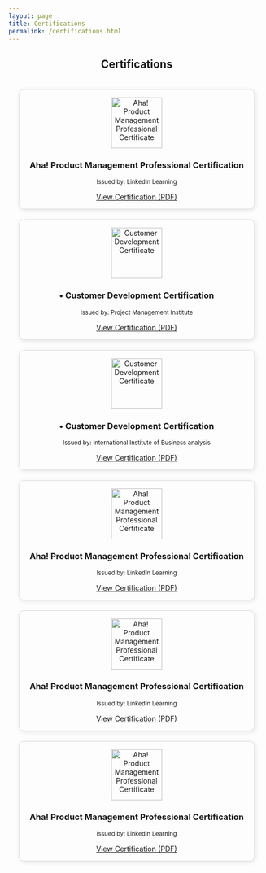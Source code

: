 ```yaml
---
layout: page
title: Certifications
permalink: /certifications.html
---
```


<h2 style="text-align: center;">Certifications</h2>

<div style="display: grid; grid-template-columns: repeat(auto-fit, minmax(250px, 1fr)); gap: 20px; justify-content: center; align-items: center; padding: 20px;">

  <div style="text-align: center; border: 1px solid #ddd; padding: 15px; border-radius: 10px; box-shadow: 2px 2px 10px rgba(0, 0, 0, 0.1);">
    <img src="{{ "/assets/img/in_learning.jpg" | relative_url }}" width="100" alt="Aha! Product Management Professional Certificate">
    <h3>Aha! Product Management Professional Certification</h3>
    <p><small>Issued by: LinkedIn Learning</small></p>
    <a href="pdf/data-science.pdf" target="_blank">View Certification (PDF)</a>
  </div>

  <div style="text-align: center; border: 1px solid #ddd; padding: 15px; border-radius: 10px; box-shadow: 2px 2px 10px rgba(0, 0, 0, 0.1);">
    <img src="{{ "/assets/img/PMI.jpg" | relative_url }}" width="100" alt="Customer Development Certificate">
    <h3>•	Customer Development Certification</h3>
    <p><small>Issued by: Project Management Institute</small></p>
    <a href="pdf/data-science.pdf" target="_blank">View Certification (PDF)</a>
  </div>

  <div style="text-align: center; border: 1px solid #ddd; padding: 15px; border-radius: 10px; box-shadow: 2px 2px 10px rgba(0, 0, 0, 0.1);">
    <img src="{{ "/assets/img/IIBA.jpg" | relative_url }}" width="100" alt="Customer Development Certificate">
    <h3>•	Customer Development Certification</h3>
    <p><small>Issued by: International Institute of Business analysis</small></p>
    <a href="pdf/data-science.pdf" target="_blank">View Certification (PDF)</a>
  </div>

  <div style="text-align: center; border: 1px solid #ddd; padding: 15px; border-radius: 10px; box-shadow: 2px 2px 10px rgba(0, 0, 0, 0.1);">
    <img src="{{ "/assets/img/in_learning.jpg" | relative_url }}" width="100" alt="Aha! Product Management Professional Certificate">
    <h3>Aha! Product Management Professional Certification</h3>
    <p><small>Issued by: LinkedIn Learning</small></p>
    <a href="pdf/data-science.pdf" target="_blank">View Certification (PDF)</a>
  </div>

  <div style="text-align: center; border: 1px solid #ddd; padding: 15px; border-radius: 10px; box-shadow: 2px 2px 10px rgba(0, 0, 0, 0.1);">
    <img src="{{ "/assets/img/in_learning.jpg" | relative_url }}" width="100" alt="Aha! Product Management Professional Certificate">
    <h3>Aha! Product Management Professional Certification</h3>
    <p><small>Issued by: LinkedIn Learning</small></p>
    <a href="pdf/data-science.pdf" target="_blank">View Certification (PDF)</a>
  </div>

  <div style="text-align: center; border: 1px solid #ddd; padding: 15px; border-radius: 10px; box-shadow: 2px 2px 10px rgba(0, 0, 0, 0.1);">
    <img src="{{ "/assets/img/in_learning.jpg" | relative_url }}" width="100" alt="Aha! Product Management Professional Certificate">
    <h3>Aha! Product Management Professional Certification</h3>
    <p><small>Issued by: LinkedIn Learning</small></p>
    <a href="pdf/data-science.pdf" target="_blank">View Certification (PDF)</a>
  </div>

</div>
